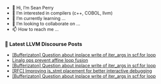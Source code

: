 - 👋 Hi, I’m Sean Perry
- 👀 I’m interested in compilers (c++, COBOL, llvm)
- 🌱 I’m currently learning ...
- 💞️ I’m looking to collaborate on ...
- 📫 How to reach me ...

<!---
s66perry/s66perry is a ✨ special ✨ repository because its `README.md` (this file) appears on your GitHub profile.
You can click the Preview link to take a look at your changes.
--->
### 📕 Latest LLVM Discourse Posts

<!-- DISCOURSE-LLVM:START -->
- [[Bufferizaton] Question about inplace write of iter_args in scf.for loop](https://discourse.llvm.org/t/bufferizaton-question-about-inplace-write-of-iter-args-in-scf-for-loop/85139#post_4)
- [Linalg ops prevent affine loop fusion](https://discourse.llvm.org/t/linalg-ops-prevent-affine-loop-fusion/84767?page=2#post_30)
- [[Bufferizaton] Question about inplace write of iter_args in scf.for loop](https://discourse.llvm.org/t/bufferizaton-question-about-inplace-write-of-iter-args-in-scf-for-loop/85139#post_3)
- [[RFC] Improving is_stmt placement for better interactive debugging](https://discourse.llvm.org/t/rfc-improving-is-stmt-placement-for-better-interactive-debugging/82668#post_15)
- [[Bufferizaton] Question about inplace write of iter_args in scf.for loop](https://discourse.llvm.org/t/bufferizaton-question-about-inplace-write-of-iter-args-in-scf-for-loop/85139#post_2)
<!-- DISCOURSE-LLVM:END -->
